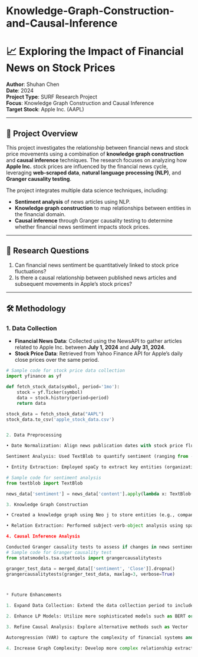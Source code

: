 # Knowledge-Graph-Construction-and-Causal-Inference
# 📈 Exploring the Impact of Financial News on Stock Prices

**Author**: Shuhan Chen  
**Date**: 2024  
**Project Type**: SURF Research Project  
**Focus**: Knowledge Graph Construction and Causal Inference  
**Target Stock**: Apple Inc. (AAPL)

---

## 📜 Project Overview
This project investigates the relationship between financial news and stock price movements using a combination of **knowledge graph construction** and **causal inference** techniques. The research focuses on analyzing how **Apple Inc.** stock prices are influenced by the financial news cycle, leveraging **web-scraped data**, **natural language processing (NLP)**, and **Granger causality testing**.

The project integrates multiple data science techniques, including:
- **Sentiment analysis** of news articles using NLP.
- **Knowledge graph construction** to map relationships between entities in the financial domain.
- **Causal inference** through Granger causality testing to determine whether financial news sentiment impacts stock prices.

---

## 🔑 Research Questions
1. Can financial news sentiment be quantitatively linked to stock price fluctuations?
2. Is there a causal relationship between published news articles and subsequent movements in Apple’s stock prices?

---

## 🛠️ Methodology

### 1. Data Collection
- **Financial News Data**: Collected using the NewsAPI to gather articles related to Apple Inc. between **July 1, 2024** and **July 31, 2024**.
- **Stock Price Data**: Retrieved from Yahoo Finance API for Apple’s daily close prices over the same period.

```python
# Sample code for stock price data collection
import yfinance as yf

def fetch_stock_data(symbol, period='1mo'):
    stock = yf.Ticker(symbol)
    data = stock.history(period=period)
    return data

stock_data = fetch_stock_data("AAPL")
stock_data.to_csv('apple_stock_data.csv')


2. Data Preprocessing

• Date Normalization: Align news publication dates with stock price fluctuations for consistent analysis.

Sentiment Analysis: Used TextBlob to quantify sentiment (ranging from -1 to 1) in each news article.

• Entity Extraction: Employed spaCy to extract key entities (organizations, events) from news articles for knowledge graph construction.

# Sample code for sentiment analysis
from textblob import TextBlob

news_data['sentiment'] = news_data['content'].apply(lambda x: TextBlob(x).sentiment.polarity if pd.notnull(x) else 0)

3. Knowledge Graph Construction

• Created a knowledge graph using Neo j to store entities (e.g., companies, products) and relationships (e.g., acquisitions, partnerships) extracted from news content.

• Relation Extraction: Performed subject-verb-object analysis using spaCy's dependency parsing to identify the actions between entities.

4. Causal Inference Analysis

Conducted Granger causality tests to assess if changes in news sentiment "Granger-cause" stock price movements.
# Sample code for Granger causality test
from statsmodels.tsa.stattools import grangercausalitytests

granger_test_data = merged_data[['sentiment', 'Close']].dropna()
grangercausalitytests(granger_test_data, maxlag=3, verbose=True)



* Future Enhancements

1. Expand Data Collection: Extend the data collection period to include more historical data and possibly intraday stock prices.

2. Enhance LP Models: Utilize more sophisticated models such as BERT or FinBERT for better sentiment and entity analysis in financial texts.

3. Refine Causal Analysis: Explore alternative methods such as Vector

Autoregression (VAR) to capture the complexity of financial systems and non-linear relationships.

4. Increase Graph Complexity: Develop more complex relationship extraction techniques to improve the depth of the knowledge graph.
